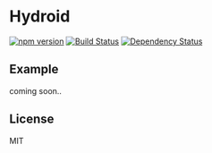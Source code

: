 # Hydroid

[![npm
version](https://badge.fury.io/js/hydroid.svg)](http://badge.fury.io/js/hydroid)
[![Build Status](https://travis-ci.org/LucianBuzzo/hydroid.svg?branch=master)](https://travis-ci.org/LucianBuzzo/hydroid)
[![Dependency Status](https://img.shields.io/david/LucianBuzzo/hydroid.svg)](https://david-dm.org/LucianBuzzo/hydroid)

## Example

coming soon..

## License

MIT
